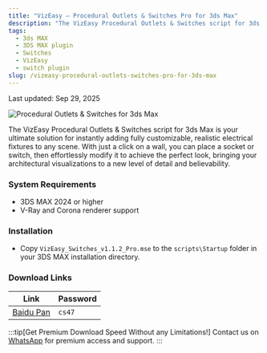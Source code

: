 ```yaml
---
title: "VizEasy – Procedural Outlets & Switches Pro for 3ds Max"
description: "The VizEasy Procedural Outlets & Switches script for 3ds Max is your ultimate solution for instantly adding fully customizable, realistic electrical fixtures to any scene."
tags:
  - 3ds MAX
  - 3DS MAX plugin
  - Switches
  - VizEasy
  - switch plugin
slug: /vizeasy-procedural-outlets-switches-pro-for-3ds-max
---
```


Last updated: Sep 29, 2025

![Procedural Outlets & Switches for 3ds Max](https://www.gfxcamp.com/wp-content/uploads/2025/09/Procedural-Outlets-Switches-for-3ds-Max.jpg)

The VizEasy Procedural Outlets & Switches script for 3ds Max is your ultimate solution for instantly adding fully customizable, realistic electrical fixtures to any scene. With just a click on a wall, you can place a socket or switch, then effortlessly modify it to achieve the perfect look, bringing your architectural visualizations to a new level of detail and believability.

### System Requirements

-   3DS MAX 2024 or higher
-   V-Ray and Corona renderer support

### Installation

-   Copy `VizEasy_Switches_v1.1.2_Pro.mse` to the `scripts\Startup` folder in your 3DS MAX installation directory.

### Download Links

| Link                                                              | Password |
| ----------------------------------------------------------------- | -------- |
| [Baidu Pan](https://pan.baidu.com/s/1ztoiXG1vrVW4ClXWuq8DJA?pwd=cs47) | `cs47`   |

:::tip[Get Premium Download Speed Without any Limitations!]
Contact us on [WhatsApp](https://wa.me/+8613237610083) for premium  access and support.
:::

